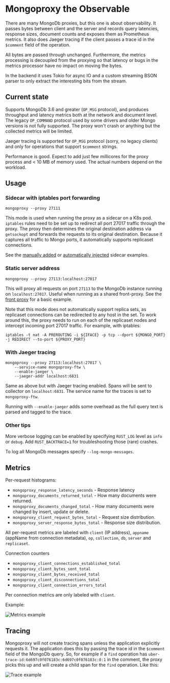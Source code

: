 # Mongoproxy the Observable
There are many MongoDb proxies, but this one is about observability. It passes bytes between client and the server and records query latencies, response sizes, document counts and exposes them as Prometheus metrics. It also does Jaeger tracing if the client passes a trace id in the `$comment` field of the operation.

All bytes are passed through unchanged. Furthermore, the metrics processing is decoupled from the proxying so that latency or bugs in the metrics processor have no impact on moving the bytes.

In the backend it uses Tokio for async IO and a custom streaming BSON parser to only extract the interesting
bits from the stream.

## Current state
Supports MongoDb 3.6 and greater (`OP_MSG` protocol), and produces throughput and latency metrics both at the network and document level. The legacy `OP_COMMAND` protocol used by some drivers and older Mongo versions is not fully supported. The proxy won't crash or anything but the collected metrics will be limited.

Jaeger tracing is supported for `OP_MSG` protocol (sorry, no legacy clients) and only for operations that support `$comment` strings.

Performance is good. Expect to add just few millicores for the proxy process and < 10 MB of memory used. The actual numbers depend on the workload.

## Usage

### Sidecar with iptables port forwarding
```
mongoproxy --proxy 27111
```

This mode is used when running the proxy as a sidecar on a K8s pod. `iptables` rules need to be set up to redirect all port 27017 traffic through the proxy. The proxy then determines the original destination address via `getsockopt` and forwards the requests to its original destination. Because it captures all traffic to Mongo ports, it automatically supports replicaset connections.

See the [manually added](examples/sidecar) or [automatically injected](examples/k8s-sidecar-injector) sidecar examples.

### Static server address
```
mongoproxy --proxy 27113:localhost:27017
```
This will proxy all requests on port `27113` to the MongoDb instance running on `localhost:27017`. Useful when running as a shared front-proxy. See the [front proxy](examples/front-proxy) for a basic example.

Note that this mode does not automatically support replica sets, as replicaset connections can be redirected to any host in the set. To work around this, the proxy needs to run on each of the replicaset nodes and intercept incoming port 27017 traffic. For example, with iptables:

`iptables -t nat -A PREROUTING -i ${IFACE} -p tcp --dport ${MONGO_PORT} -j REDIRECT --to-port ${PROXY_PORT}`

### With Jaeger tracing
```
mongoproxy --proxy 27113:localhost:27017 \
    --service-name mongoproxy-ftw \
    --enable-jaeger \
    --jaeger-addr localhost:6831
```

Same as above but with Jaeger tracing enabled. Spans will be sent to collector on `localhost:6831`. The service name for the traces is set to `mongoproxy-ftw`.

Running with `--enable-jaeger` adds some overhead as the full query text is parsed and tagged to the trace. 

### Other tips
More verbose logging can be enabled by specifying `RUST_LOG` level as `info` or `debug`. Add `RUST_BACKTRACE=1` for troubleshooting those (rare) crashes.

To log all MongoDb messages specify `--log-mongo-messages`.

## Metrics

Per-request histograms:
* `mongoproxy_response_latency_seconds` - Response latency
* `mongoproxy_documents_returned_total` - How many documents were returned.
* `mongoproxy_documents_changed_total` - How many documents were changed by insert, update or delete.
* `mongoproxy_client_request_bytes_total` - Request size distribution.
* `mongoproxy_server_response_bytes_total` - Response size distribution.

All per-request metrics are labeled with `client` (IP address), `appname` (appName from connection metadata), `op`, `collection`, `db`, `server` and `replicaset`. 

Connection counters
* `mongoproxy_client_connections_established_total`
* `mongoproxy_client_bytes_sent_total`
* `mongoproxy_client_bytes_received_total`
* `mongoproxy_client_disconnections_total`
* `mongoproxy_client_connection_errors_total`

Per connection metrics are only labeled with `client`.

Example:

![Metrics example](https://github.com/mpihlak/mongoproxy/blob/master/img/metrics.png)

## Tracing
Mongoproxy will not create tracing spans unless the application explicitly requests it. The application does this by passing the trace id in the `$comment` field of the MongoDb query. So, for example if a `find` operation has `uber-trace-id:6d697c0f076183c:6d697c0f076183c:0:1` in the comment, the proxy picks this up and will create a child span for the `find` operation. Like this:

![Trace example](https://github.com/mpihlak/mongoproxy/blob/master/img/trace.png)
